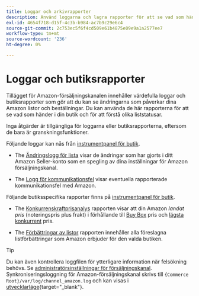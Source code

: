 ```yaml
---
title: Loggar och arkivrapporter
description: Använd loggarna och lagra rapporter för att se vad som händer i din Adobe Commerce- eller Magento Open Source-butik och i era Amazon Marketplace-listor.
exl-id: 4654f718-d15f-4c3b-b984-ac7b9c29e6c4
source-git-commit: 2c753ec5f6f4cd509e61b4875e09e9a1a2577ee7
workflow-type: tm+mt
source-wordcount: '236'
ht-degree: 0%

---
```


# Loggar och butiksrapporter

Tillägget för Amazon-försäljningskanalen innehåller värdefulla loggar och butiksrapporter som gör att du kan se ändringarna som påverkar dina Amazon listor och beställningar. Du kan använda de här rapporterna för att se vad som händer i din butik och för att förstå olika liststatusar.

Inga åtgärder är tillgängliga för loggarna eller butiksrapporterna, eftersom de bara är granskningsfunktioner.

Följande loggar kan nås från [instrumentpanel för butik](./amazon-store-dashboard.md).

- The [Ändringslogg för lista](./listing-changes-log.md) visar de ändringar som har gjorts i ditt Amazon Seller-konto som en spegling av dina inställningar för Amazon försäljningskanal.

- The [Logg för kommunikationsfel](./communication-errors-log.md) visar eventuella rapporterade kommunikationsfel med Amazon.

Följande butiksspecifika rapporter finns på [instrumentpanel för butik](./amazon-store-dashboard.md).

- The [Konkurrenskraftprisanalys](./competitive-price-analysis.md) rapporten visar att din Amazon _landat pris_ (noteringspris plus frakt) i förhållande till [Buy Box](./buy-box-competitor-pricing.md) pris och [lägsta konkurrent](./lowest-competitor-pricing.md) pris.

- The [Förbättringar av listor](./listing-improvements.md) rapporten innehåller alla föreslagna listförbättringar som Amazon erbjuder för den valda butiken.

>[!TIP]
>
>Du kan även kontrollera loggfilen för ytterligare information när felsökning behövs. Se [administratörsinställningar för försäljningskanal](./sales-channel-settings.md). Synkroniseringsloggning för Amazon-försäljningskanal skrivs till `{Commerce Root}/var/log/channel_amazon.log` och kan visas i [utvecklarläge](https://docs.magento.com/user-guide/magento/installation-modes.html){target=&quot;_blank&quot;}.
